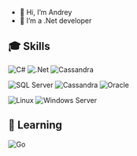 - 👋 Hi, I’m Andrey
- 👀 I’m a .Net developer

## :mortar_board: Skills
<p><img alt="C#" src="https://img.shields.io/badge/--239120?style=for-the-badge&logo=csharp&logoColor=white"/> <img alt=".Net" src="https://img.shields.io/badge/.Net-512BD4?style=for-the-badge&logo=dotnet&logoColor=white" /> <img alt="Cassandra" src="https://img.shields.io/badge/-ASP.NET Core-1280C6?style=for-the-badge" /></p>
<p><img alt="SQL Server" src="https://img.shields.io/badge/SQL Server-00ADD8?style=for-the-badge&logo=microsoftsqlserver&logoColor=white" /> <img alt="Cassandra" src="https://img.shields.io/badge/Apache Cassandra-1287B1?style=for-the-badge&logo=apachecassandra&logoColor=white" /> <img alt="Oracle" src="https://img.shields.io/badge/Oracle-F80000?style=for-the-badge&logo=oracle&logoColor=white" /></p>
<p><img alt="Linux" src="https://img.shields.io/badge/Linux-FCC624?style=for-the-badge&logo=linux&logoColor=black" /> <img alt="Windows Server" src="https://img.shields.io/badge/Windows Server-0078D6?style=for-the-badge&logo=windows&logoColor=white" /></p>

## :book: Learning
<img alt="Go" src="https://img.shields.io/badge/Go-00ADD8?style=for-the-badge&logo=go&logoColor=white" />
